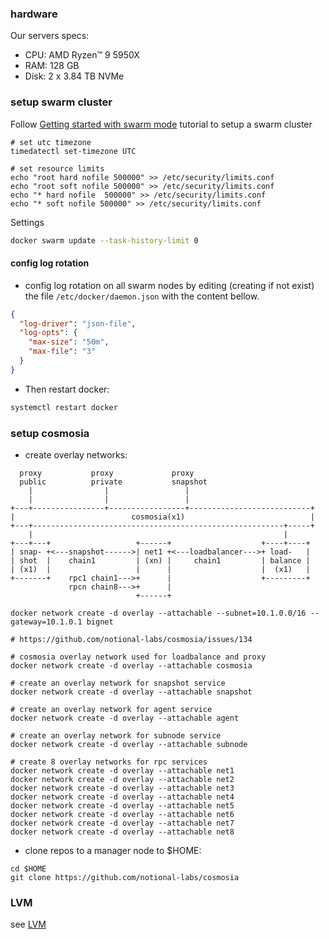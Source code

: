 ### hardware
Our servers specs:
- CPU: AMD Ryzen™ 9 5950X
- RAM: 128 GB
- Disk: 2 x 3.84 TB NVMe


### setup swarm cluster
Follow [Getting started with swarm mode](https://docs.docker.com/engine/swarm/swarm-tutorial/) tutorial to setup a swarm cluster

```console
# set utc timezone
timedatectl set-timezone UTC

# set resource limits
echo "root hard nofile 500000" >> /etc/security/limits.conf
echo "root soft nofile 500000" >> /etc/security/limits.conf
echo "* hard nofile  500000" >> /etc/security/limits.conf
echo "* soft nofile 500000" >> /etc/security/limits.conf
```

Settings
```bash
docker swarm update --task-history-limit 0
```

#### config log rotation
- config log rotation on all swarm nodes by editing (creating if not exist) the file `/etc/docker/daemon.json` with the content bellow.
```json
{
  "log-driver": "json-file",
  "log-opts": {
    "max-size": "50m",
    "max-file": "3"
  }
}
```

- Then restart docker:
```bash
systemctl restart docker
```

### setup cosmosia

- create overlay networks:

```
  proxy           proxy             proxy
  public          private           snapshot
    |                |                 |
    |                |                 |
+---+----------------+-----------------+---------------------------+
|                          cosmosia(x1)                            |
+---+--------------------------------------------------------+-----+
    |                                                        |
+---+---+                   +------+                    +----+----+
| snap- +<---snapshot------>| net1 +<---loadbalancer--->+ load-   |
| shot  |    chain1         | (xn) |     chain1         | balance |
| (x1)  |                   |      |                    |  (x1)   |
+-------+    rpc1 chain1--->+      |                    +---------+ 
             rpcn chain8--->+      |                             
                            +------+                            
```




```console
docker network create -d overlay --attachable --subnet=10.1.0.0/16 --gateway=10.1.0.1 bignet

# https://github.com/notional-labs/cosmosia/issues/134

# cosmosia overlay network used for loadbalance and proxy
docker network create -d overlay --attachable cosmosia

# create an overlay network for snapshot service
docker network create -d overlay --attachable snapshot

# create an overlay network for agent service
docker network create -d overlay --attachable agent

# create an overlay network for subnode service
docker network create -d overlay --attachable subnode

# create 8 overlay networks for rpc services
docker network create -d overlay --attachable net1
docker network create -d overlay --attachable net2
docker network create -d overlay --attachable net3
docker network create -d overlay --attachable net4
docker network create -d overlay --attachable net5
docker network create -d overlay --attachable net6
docker network create -d overlay --attachable net7
docker network create -d overlay --attachable net8
```

- clone repos to a manager node to $HOME:
```console
cd $HOME
git clone https://github.com/notional-labs/cosmosia
```

### LVM
see [LVM](./lvm.md)
